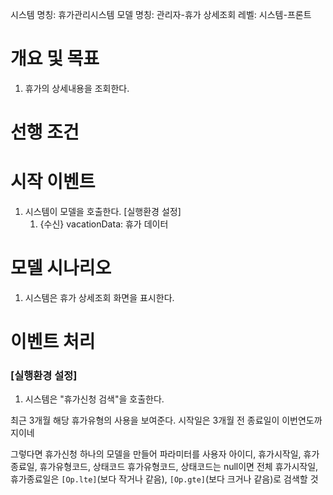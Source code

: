 시스템 명칭: 휴가관리시스템
모델 명칭: 관리자-휴가 상세조회
레벨: 시스템-프론트

# 개요 및 목표
1. 휴가의 상세내용을 조회한다.

# 선행 조건


# 시작 이벤트
1. 시스템이 모델을 호출한다. [실행환경 설정]
	1. {수신} vacationData: 휴가 데이터

# 모델 시나리오
1. 시스템은 휴가 상세조회 화면을 표시한다.

# 이벤트 처리
### [실행환경 설정]
1. 시스템은 "휴가신청 검색"을 호출한다.




최근 3개월 해당 휴가유형의 사용을 보여준다.
시작일은 3개월 전
종료일이 이번연도까지이네


그렇다면 
휴가신청 하나의 모델을 만들어
파라미터를 사용자 아이디, 휴가시작일, 휴가종료일, 휴가유형코드, 상태코드
	휴가유형코드, 상태코드는 null이면 전체
	휴가시작일, 휴가종료일은 `[Op.lte]`(보다 작거나 같음),  `[Op.gte]`(보다 크거나 같음)로 검색할 것